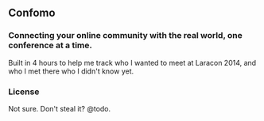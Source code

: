 ## Confomo
### Connecting your online community with the real world, one conference at a time.

Built in 4 hours to help me track who I wanted to meet at Laracon 2014, and who I met there who I didn't know yet.

### License

Not sure. Don't steal it? @todo.
